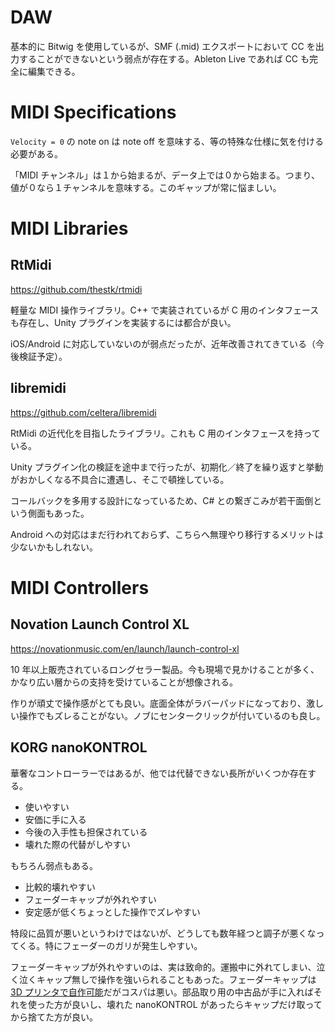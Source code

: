 # DAW

基本的に Bitwig を使用しているが、SMF (.mid) エクスポートにおいて CC を出力することができないという弱点が存在する。Ableton Live であれば CC も完全に編集できる。

# MIDI Specifications

`Velocity = 0` の note on は note off を意味する、等の特殊な仕様に気を付ける必要がある。

「MIDI チャンネル」は１から始まるが、データ上では０から始まる。つまり、値が０なら１チャンネルを意味する。このギャップが常に悩ましい。

# MIDI Libraries

## RtMidi

https://github.com/thestk/rtmidi

軽量な MIDI 操作ライブラリ。C++ で実装されているが C 用のインタフェースも存在し、Unity プラグインを実装するには都合が良い。

iOS/Android に対応していないのが弱点だったが、近年改善されてきている（今後検証予定）。

## libremidi

https://github.com/celtera/libremidi

RtMidi の近代化を目指したライブラリ。これも C 用のインタフェースを持っている。

Unity プラグイン化の検証を途中まで行ったが、初期化／終了を繰り返すと挙動がおかしくなる不具合に遭遇し、そこで頓挫している。

コールバックを多用する設計になっているため、C# との繋ぎこみが若干面倒という側面もあった。

Android への対応はまだ行われておらず、こちらへ無理やり移行するメリットは少ないかもしれない。

# MIDI Controllers

## Novation Launch Control XL

https://novationmusic.com/en/launch/launch-control-xl

10 年以上販売されているロングセラー製品。今も現場で見かけることが多く、かなり広い層からの支持を受けていることが想像される。

作りが頑丈で操作感がとても良い。底面全体がラバーパッドになっており、激しい操作でもズレることがない。ノブにセンタークリックが付いているのも良し。

## KORG nanoKONTROL

華奢なコントローラーではあるが、他では代替できない長所がいくつか存在する。

- 使いやすい
- 安価に手に入る
- 今後の入手性も担保されている
- 壊れた際の代替がしやすい

もちろん弱点もある。

- 比較的壊れやすい
- フェーダーキャップが外れやすい
- 安定感が低くちょっとした操作でズレやすい

特段に品質が悪いというわけではないが、どうしても数年経つと調子が悪くなってくる。特にフェーダーのガリが発生しやすい。

フェーダーキャップが外れやすいのは、実は致命的。運搬中に外れてしまい、泣く泣くキャップ無しで操作を強いられることもあった。フェーダーキャップは [3D プリンタで自作可能](https://twitter.com/_kzr/status/1421726829124063234)だがコスパは悪い。部品取り用の中古品が手に入ればそれを使った方が良いし、壊れた nanoKONTROL があったらキャップだけ取ってから捨てた方が良い。
